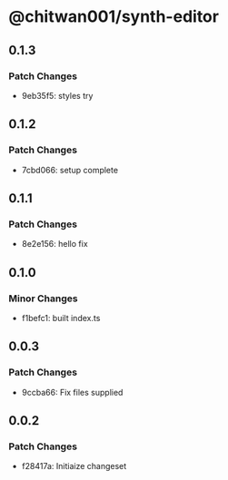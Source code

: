 # @chitwan001/synth-editor

## 0.1.3

### Patch Changes

- 9eb35f5: styles try

## 0.1.2

### Patch Changes

- 7cbd066: setup complete

## 0.1.1

### Patch Changes

- 8e2e156: hello fix

## 0.1.0

### Minor Changes

- f1befc1: built index.ts

## 0.0.3

### Patch Changes

- 9ccba66: Fix files supplied

## 0.0.2

### Patch Changes

- f28417a: Initiaize changeset

